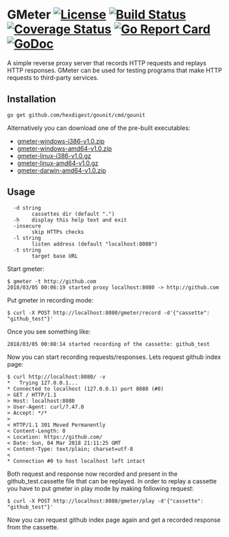 # GMeter [![License](https://img.shields.io/badge/license-Apache%202.0-green.svg)](https://github.com/hexdigest/gmeter/blob/master/LICENSE) [![Build Status](https://travis-ci.org/hexdigest/gmeter.svg?branch=master)](https://travis-ci.org/hexdigest/gmeter) [![Coverage Status](https://coveralls.io/repos/github/hexdigest/gmeter/badge.svg?branch=master)](https://coveralls.io/github/hexdigest/gmeter?branch=master) [![Go Report Card](https://goreportcard.com/badge/github.com/hexdigest/gmeter)](https://goreportcard.com/report/github.com/hexdigest/gmeter) [![GoDoc](https://godoc.org/github.com/hexdigest/gmeter?status.svg)](http://godoc.org/github.com/hexdigest/gmeter)

A simple reverse proxy server that records HTTP requests and replays HTTP responses.
GMeter can be used for testing programs that make HTTP requests to third-party services.

## Installation

```
go get github.com/hexdigest/gounit/cmd/gounit
```

Alternatively you can download one of the pre-built executables:

* [gmeter-windows-i386-v1.0.zip](https://github.com/hexdigest/gmeter/files/1778923/gmeter-windows-i386-v1.0.zip)  
* [gmeter-windows-amd64-v1.0.zip](https://github.com/hexdigest/gmeter/files/1778924/gmeter-windows-amd64-v1.0.zip)
* [gmeter-linux-i386-v1.0.gz](https://github.com/hexdigest/gmeter/files/1778925/gmeter-linux-i386-v1.0.gz)
* [gmeter-linux-amd64-v1.0.gz](https://github.com/hexdigest/gmeter/files/1778926/gmeter-linux-amd64-v1.0.gz)
* [gmeter-darwin-amd64-v1.0.zip](https://github.com/hexdigest/gmeter/files/1778927/gmeter-darwin-amd64-v1.0.zip)

## Usage

```
  -d string
    	cassettes dir (default ".")
  -h	display this help text and exit
  -insecure
    	skip HTTPs checks
  -l string
    	listen address (default "localhost:8080")
  -t string
    	target base URL
```

Start gmeter:

```
$ gmeter -t http://github.com 
2018/03/05 00:06:19 started proxy localhost:8080 -> http://github.com
```

Put gmeter in recording mode:
```
$ curl -X POST http://localhost:8080/gmeter/record -d'{"cassette": "github_test"}'
```

Once you see something like:
```
2018/03/05 00:08:14 started recording of the cassette: github_test
```

Now you can start recording requests/responses. Lets request github index page:

```
$ curl http://localhost:8080/ -v
*   Trying 127.0.0.1...
* Connected to localhost (127.0.0.1) port 8080 (#0)
> GET / HTTP/1.1
> Host: localhost:8080
> User-Agent: curl/7.47.0
> Accept: */*
> 
< HTTP/1.1 301 Moved Permanently
< Content-Length: 0
< Location: https://github.com/
< Date: Sun, 04 Mar 2018 21:11:25 GMT
< Content-Type: text/plain; charset=utf-8
< 
* Connection #0 to host localhost left intact
```

Both request and response now recorded and present in the github_test.cassette file that can be replayed.
In order to replay a cassette you have to put gmeter in play mode by making following request:

```
$ curl -X POST http://localhost:8080/gmeter/play -d'{"cassette": "github_test"}'
```

Now you can request github index page again and get a recorded response from the cassette.
